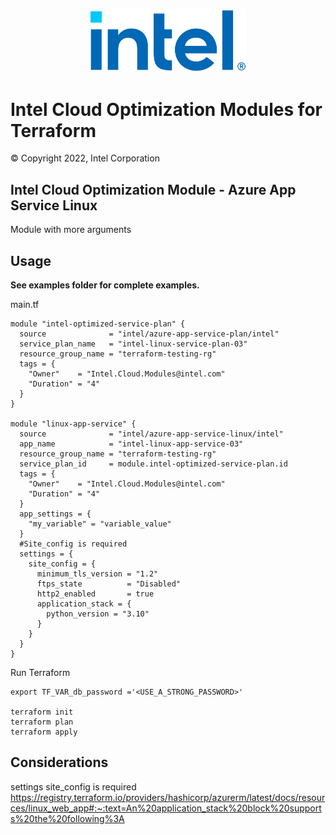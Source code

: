 <p align="center">
  <img src="https://github.com/intel/terraform-intel-azure-app-service-linux/blob/main/images/logo-classicblue-800px.png?raw=true" alt="Intel Logo" width="250"/>
</p>

# Intel Cloud Optimization Modules for Terraform

© Copyright 2022, Intel Corporation

## Intel Cloud Optimization Module - Azure App Service Linux

Module with more arguments

## Usage

**See examples folder for complete examples.**

main.tf

```hcl
module "intel-optimized-service-plan" {
  source              = "intel/azure-app-service-plan/intel"
  service_plan_name   = "intel-linux-service-plan-03"
  resource_group_name = "terraform-testing-rg"
  tags = {
    "Owner"    = "Intel.Cloud.Modules@intel.com"
    "Duration" = "4"
  }
}

module "linux-app-service" {
  source              = "intel/azure-app-service-linux/intel"
  app_name            = "intel-linux-app-service-03"
  resource_group_name = "terraform-testing-rg"
  service_plan_id     = module.intel-optimized-service-plan.id
  tags = {
    "Owner"    = "Intel.Cloud.Modules@intel.com"
    "Duration" = "4"
  }
  app_settings = {
    "my_variable" = "variable_value"
  }
  #Site_config is required 
  settings = {
    site_config = {
      minimum_tls_version = "1.2"
      ftps_state          = "Disabled"
      http2_enabled       = true
      application_stack = {
        python_version = "3.10"
      }
    }
  }
}

```

Run Terraform

```hcl
export TF_VAR_db_password ='<USE_A_STRONG_PASSWORD>'

terraform init  
terraform plan
terraform apply 
```

## Considerations

settings site_config is required <https://registry.terraform.io/providers/hashicorp/azurerm/latest/docs/resources/linux_web_app#:~:text=An%20application_stack%20block%20supports%20the%20following%3A>
